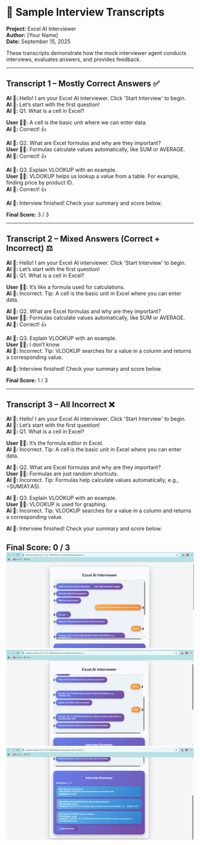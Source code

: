 # 📜 Sample Interview Transcripts  
**Project:** Excel AI Interviewer  
**Author:** [Your Name]  
**Date:** September 15, 2025  

These transcripts demonstrate how the mock interviewer agent conducts interviews, evaluates answers, and provides feedback.  

---

## Transcript 1 – Mostly Correct Answers ✅

**AI 🤖:** Hello! I am your Excel AI interviewer. Click 'Start Interview' to begin.  
**AI 🤖:** Let’s start with the first question!  
**AI 🤖:** Q1. What is a cell in Excel?  

**User 👩‍💻:** A cell is the basic unit where we can enter data.  
**AI 🤖:** Correct! 👍  

**AI 🤖:** Q2. What are Excel formulas and why are they important?  
**User 👩‍💻:** Formulas calculate values automatically, like SUM or AVERAGE.  
**AI 🤖:** Correct! 👍  

**AI 🤖:** Q3. Explain VLOOKUP with an example.  
**User 👩‍💻:** VLOOKUP helps us lookup a value from a table. For example, finding price by product ID.  
**AI 🤖:** Correct! 👍  

**AI 🤖:** Interview finished! Check your summary and score below.  

**Final Score:** 3 / 3  

---

## Transcript 2 – Mixed Answers (Correct + Incorrect) ⚖️

**AI 🤖:** Hello! I am your Excel AI interviewer. Click 'Start Interview' to begin.  
**AI 🤖:** Let’s start with the first question!  
**AI 🤖:** Q1. What is a cell in Excel?  

**User 👩‍💻:** It’s like a formula used for calculations.  
**AI 🤖:** Incorrect. Tip: A cell is the basic unit in Excel where you can enter data.  

**AI 🤖:** Q2. What are Excel formulas and why are they important?  
**User 👩‍💻:** Formulas calculate values automatically, like SUM or AVERAGE.  
**AI 🤖:** Correct! 👍  

**AI 🤖:** Q3. Explain VLOOKUP with an example.  
**User 👩‍💻:** I don’t know.  
**AI 🤖:** Incorrect. Tip: VLOOKUP searches for a value in a column and returns a corresponding value.  

**AI 🤖:** Interview finished! Check your summary and score below.  

**Final Score:** 1 / 3  

---

## Transcript 3 – All Incorrect ❌

**AI 🤖:** Hello! I am your Excel AI interviewer. Click 'Start Interview' to begin.  
**AI 🤖:** Let’s start with the first question!  
**AI 🤖:** Q1. What is a cell in Excel?  

**User 👩‍💻:** It’s the formula editor in Excel.  
**AI 🤖:** Incorrect. Tip: A cell is the basic unit in Excel where you can enter data.  

**AI 🤖:** Q2. What are Excel formulas and why are they important?  
**User 👩‍💻:** Formulas are just random shortcuts.  
**AI 🤖:** Incorrect. Tip: Formulas help calculate values automatically, e.g., =SUM(A1:A5).  

**AI 🤖:** Q3. Explain VLOOKUP with an example.  
**User 👩‍💻:** VLOOKUP is used for graphing.  
**AI 🤖:** Incorrect. Tip: VLOOKUP searches for a value in a column and returns a corresponding value.  

**AI 🤖:** Interview finished! Check your summary and score below.   

**Final Score:** 0 / 3  
![Interview Screenshot](https://github.com/TeeshaSrivastava/Excel-AI-Interviewer/blob/main/Screenshot%20(59).png)
![Interview Screenshot](https://github.com/TeeshaSrivastava/Excel-AI-Interviewer/blob/main/Screenshot%20(60).png)
![Interview Screenshot](https://github.com/TeeshaSrivastava/Excel-AI-Interviewer/blob/main/Screenshot%20(61).png)
---
